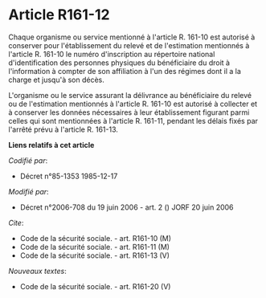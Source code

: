 # Article R161-12

Chaque organisme ou service mentionné à l'article R. 161-10 est autorisé à conserver pour l'établissement du relevé et de
l'estimation mentionnés à l'article R. 161-10 le numéro d'inscription au répertoire national d'identification des personnes
physiques du bénéficiaire du droit à l'information à compter de son affiliation à l'un des régimes dont il a la charge et
jusqu'à son décès.

L'organisme ou le service assurant la délivrance au bénéficiaire du relevé ou de l'estimation mentionnés à l'article R.
161-10 est autorisé à collecter et à conserver les données nécessaires à leur établissement figurant parmi celles qui sont
mentionnées à l'article R. 161-11, pendant les délais fixés par l'arrêté prévu à l'article R. 161-13.

**Liens relatifs à cet article**

_Codifié par_:

  - Décret n°85-1353 1985-12-17

_Modifié par_:

  - Décret n°2006-708 du 19 juin 2006 - art. 2 () JORF 20 juin 2006

_Cite_:

  - Code de la sécurité sociale. - art. R161-10 (M)
  - Code de la sécurité sociale. - art. R161-11 (M)
  - Code de la sécurité sociale. - art. R161-13 (V)

_Nouveaux textes_:

  - Code de la sécurité sociale. - art. R161-20 (V)
